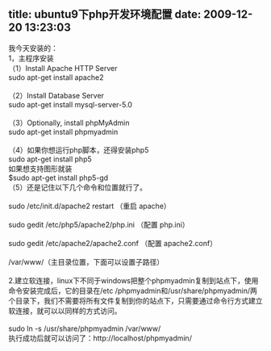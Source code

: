 title: ubuntu9下php开发环境配置
date: 2009-12-20 13:23:03
---

<p>
	我今天安装的：<br />
	1，主程序安装<br />
	（1）Install Apache HTTP Server<br />
	sudo apt-get install apache2<br />
	<br />
	（2）Install Database Server<br />
	sudo apt-get install <span class="t_tag" href="tag.php?name=mysql" onclick="tagshow(event)">mysql</span>-server-5.0<br />
	<br />
	（3）Optionally, install <span class="t_tag" href="tag.php?name=php" onclick="tagshow(event)">php</span>MyAdmin<br />
	sudo apt-get install phpmyadmin<br />
	<br />
	（4）如果你想运行php脚本，还得安装php5<br />
	sudo apt-get install php5<br />
	如果想支持图形就装<br />
	$sudo apt-get install php5-gd<br />
	（5）还是记住以下几个命令和位置就行了。<br />
	<br />
	sudo /etc/init.d/apache2 restart （重启 apache）<br />
	<br />
	sudo gedit /etc/php5/apache2/php.ini （配置 php.ini）<br />
	<br />
	sudo gedit /etc/apache2/apache2.conf （配置 apache2.conf）<br />
	<br />
	/var/www/（主目录位置，下面可以设置子路径）<br />
	<br />
	2.建立软连接，linux下不同于windows把整个phpmyadmin复制到站点下，使用命令安装完成后，它的目录在/etc /phpmyadmin和/usr/share/phpmyadmin/两个目录下，我们不需要将所有文件复制到你的站点下，只需要通过命令行方式建立软连接，就可以以同样的方式访问。<br />
	<br />
	sudo ln -s /usr/share/phpmyadmin /var/www/<br />
	执行成功后就可以访问了：http://localhost/phpmyadmin/<!--++ plugin_code qcomic begin--></p>
